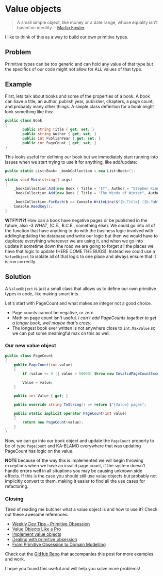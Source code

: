 # Value objects

> A small simple object, like money or a date range, whose equality isn't based on identity. - [Martin Fowler](https://martinfowler.com/eaaCatalog/valueObject.html)

I like to think of this as a way to build our own primitive types. 

## Problem

Primitive types can be too generic and can hold any value of that type but the specifics of our code might not allow for ALL values of that type.

## Example 

First, lets talk about books and some of the properties of a book. A book can have a title, an author, publish year, publisher, chapters, a page count, and probably many other things. A simple class definition for a book might look something like this: 

```csharp
public class Book
{
        public string Title { get; set; }
        public string Author { get; set; }
        public int PublishYear { get; set; }
        public int PageCount { get; set; }
}
```

This looks useful for defining our book but we immediately start running into issues when we start trying to use it for anything, like add/update:

```csharp
public static List<Book> _bookCollection = new List<Book>();

static void Main(string[] args)
{
    _bookCollection.Add(new Book { Title = "IT", Author = "Stephen King", PublishYear = -3, PageCount = -5000 });
    _bookCollection.Add(new Book { Title = "The Winds of Winter", Author = "George R. R. Martin", PublishYear = 9999, PageCount = 1200085410 });

    _bookCollection.ForEach(b => Console.WriteLine($"{b.Title} ({b.PublishYear})...{b.PageCount}"));
    Console.ReadKey();
}
```

**WTF?!?!?!** How can a book have negative pages or be published in the future, also -3 _WHAT_, (C.E., B.C.E., something else). We could go into all of the function that have anything to do with the business logic involved with adding/updating the database and write our logic but then we would have to duplicate everything whereever we are using it, and when we go into update it sometime down the road we are going to forget all the places we have that logic to update (HERE COME THE BUGS). Instead we could use a `ValueObject` to isolate all of that logic to one place and always ensure that it is run correctly.

## Solution 

A `ValueObject` is just a small class that allows us to define our own primitive types in code, like making smart ints.

Let's start with PageCount and what makes an integer not a good choice.

- Page counts cannot be negative, or zero.
- Math on page count isn't useful. _I can't add PageCounts together to get a longer book, well maybe that's crazy._
- The longest book ever written is not anywhere close to `int.MaxValue` so we can put some meaningful max on this as well.

### Our new value object

```csharp
public class PageCount
{
    public PageCount(int value)
    {
        if (value <= 0 || value > 50000) throw new InvalidPageCountException();

        Value = value;
    }

    public int Value { get; }

    public override string ToString() => return $"{Value} pages";

    public static implicit operator PageCount(int value)
    {
        return new PageCount(value);
    }
}
```

Now, we can go into our book object and update the `PageCount` property to be of type `PageCount` and KA-BLAMO everywhere that was updating PageCount has logic on the value.

**NOTE** because of the way this is implemented we will begin throwing exceptions when we have an invalid page count, if the system doesn't handle errors well in all situations you may be causing unknown side effects. If this is the case you should still use value objects but probably not implicitly convert to them, making it easier to find all the use cases for refactoring.

### Closing

Tired of reading me butcher what a value object is and how to use it? Check out these awesome references:

- [Weekly Dev Tips - Primitive Obsession](http://www.weeklydevtips.com/012)
- [Value Objects Like a Pro](https://hackernoon.com/value-objects-like-a-pro-f1bfc1548c72)
- [Implement value objects](https://docs.microsoft.com/en-us/dotnet/standard/microservices-architecture/microservice-ddd-cqrs-patterns/implement-value-objects)
- [Dealing with primitive obsession](https://lostechies.com/jimmybogard/2007/12/03/dealing-with-primitive-obsession/)
- [From Primitive Obsession to Domain Modelling](http://blog.ploeh.dk/2015/01/19/from-primitive-obsession-to-domain-modelling/)

Check out the [GitHub Repo](https://github.com/timscriv/value-objects) that accompanies this post for more examples and work. 

I hope you found this useful and will help you solve more problems!
